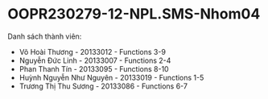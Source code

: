 <h1>OOPR230279-12-NPL.SMS-Nhom04</h1>

Danh sách thành viên:
  - Võ Hoài Thương - 20133012 - Functions 3-9
  - Nguyễn Đức Linh - 20133007 - Functions 2-4
  - Phan Thanh Tín - 20133095 - Functions 8-10
  - Huỳnh Nguyễn Như Nguyên - 20133019 - Functions 1-5
  - Trương Thị Thu Sương - 20133086 - Functions 6-7
  
